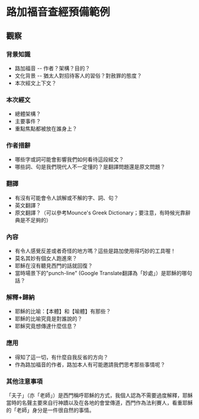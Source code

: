 # 路加福音查經預備範例

## 觀察

### 背景知識

- 路加福音 -- 作者？架構？目的？
- 文化背景 -- 猶太人對招待客人的習俗？對赦罪的態度？
- 本次經文上下文？

### 本次經文

- 總體架構？
- 主要事件？
- 重點焦點都被放在誰身上？

### 作者措辭

- 哪些字或詞可能會影響我們如何看待這段經文？
- 哪些詞、句是我們現代人不一定懂的？是翻譯問題還是原文問題？

### 翻譯

- 有沒有可能會令人誤解或不解的字、詞、句？
- 英文翻譯？
- 原文翻譯？（可以參考Mounce's Greek Dictionary；要注意，有時候光靠辭典是不足夠的）

### 內容

- 有令人感覺反差或者奇怪的地方嗎？這些是路加使用得巧妙的工具喔！
- 莫名其妙有個女人跑進來？
- 耶穌在沒有聽見西門的話就回復？
- 當時場景下的"punch-line" (Google Translate翻譯為「妙處」）是耶穌的哪句話？

### 解釋+歸納

- 耶穌的比喻：【本體】和【喻體】有那些？
- 耶穌的比喻究竟是對誰說的？
- 耶穌究竟想傳達什麼信息？

### 應用

- 得知了這一切，有什麼自我反省的方向？
- 作為路加福音的作者，路加本人有可能邀請我們思考那些事情呢？

### 其他注意事項

「夫子」（亦「老師」）是西門稱呼耶穌的方式，我個人認為不需要過度解釋，耶穌當時的名聲主要來自行神蹟以及在各地的會堂傳道，西門作為法利賽人，看重耶穌的「老師」身分是一件很自然的事情。
